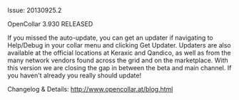 Issue: 20130925.2

OpenCollar 3.930 RELEASED

If you missed the auto-update, you can get an updater if navigating to Help/Debug in your collar menu and clicking Get Updater. Updaters are also available at the official locations at Keraxic and Qandico, as well as from the many network vendors found across the grid and on the marketplace. With this version we are closing the gap in between the beta and main channel. If you haven't already you really should update!

Changelog & Details:
http://www.opencollar.at/blog.html